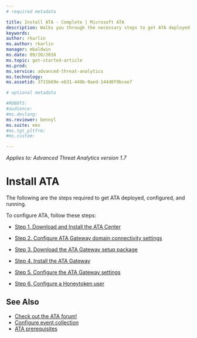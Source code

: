 ```yaml
---
# required metadata

title: Install ATA - Complete | Microsoft ATA
description: Walks you through the necessary steps to get ATA deployed, configured, and running.
keywords:
author: rkarlin
ms.author: rkarlin
manager: mbaldwin
ms.date: 09/20/2016
ms.topic: get-started-article
ms.prod:
ms.service: advanced-threat-analytics
ms.technology:
ms.assetid: 3715b69e-e631-449b-9aed-144d0f9bcee7

# optional metadata

#ROBOTS:
#audience:
#ms.devlang:
ms.reviewer: bennyl
ms.suite: ems
#ms.tgt_pltfrm:
#ms.custom:

---
```


*Applies to: Advanced Threat Analytics version 1.7*



# Install ATA

The following are the steps required to get ATA deployed, configured, and running.

To configure ATA, follow these steps:


-   [Step 1. Download and Install the ATA Center](install-ata-step1.md)

-   [Step 2. Configure ATA Gateway domain connectivity settings](install-ata-step2.md)

-   [Step 3. Download the ATA Gateway setup package](install-ata-step3.md)

-   [Step 4. Install the ATA Gateway](install-ata-step4.md)

-   [Step 5. Configure the ATA Gateway settings](install-ata-step5.md)

-   [Step 6. Configure a Honeytoken user](install-ata-step6.md)


## See Also

- [Check out the ATA forum!](https://social.technet.microsoft.com/Forums/security/home?forum=mata)
- [Configure event collection](configure-event-collection.md)
- [ATA prerequisites](/advanced-threat-analytics/plan-design/ata-prerequisites)

